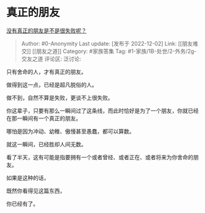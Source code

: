 # 真正的朋友
[没有真正的朋友是不是很失败呢？](https://www.zhihu.com/question/568983457/answer/2783626399)

> Author: #0-Anonymity
> Last update: [发布于 2022-12-02]
> Link: [[朋友难交]] [[朋友之道]]
> Category: #家族答集
> Tag: #1-家族/1B-处世/2-外务/2g-交友之道
> 评论区:
> 泛讨论:

只有舍命的人，才有真正的朋友。

做得到这一点，已经是超凡脱俗的人。

做不到，自然不算是失败，更谈不上很失败。

你这辈子，只要有那么一瞬间过了这条线，而此时恰好是为了一个朋友，你就已经在那一瞬间有一个真正的朋友。

哪怕是因为冲动、幼稚、傲慢甚至愚蠢，都可以算数。

就这一瞬间，已经胜却人间无数。

看了半天，这有可能是指要拥有一个或者曾经、或者正在、或者将来为你舍命的朋友。

如果是这种的话，

既然你看得见这篇东西，

你已经有了。
